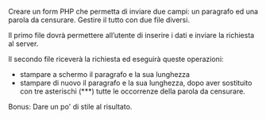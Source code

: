Creare un form PHP che permetta di inviare due campi: un paragrafo ed una parola da censurare.
Gestire il tutto con due file diversi.

Il primo file dovrà permettere all’utente di inserire i dati e inviare la richiesta al server.

Il secondo file riceverà la richiesta ed eseguirà queste operazioni:
- stampare a schermo il paragrafo e la sua lunghezza
- stampare di nuovo il paragrafo e la sua lunghezza, dopo aver sostituito con tre asterischi (***) tutte le occorrenze della parola da censurare.

Bonus:
Dare un po' di stile al risultato.